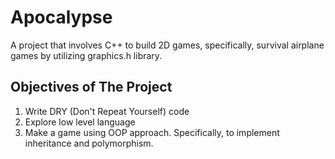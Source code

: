 # Apocalypse
A project that involves C++ to build 2D games, specifically, survival airplane games by utilizing graphics.h library.

## Objectives of The Project
1. Write DRY (Don't Repeat Yourself) code
2. Explore low level language
3. Make a game using OOP approach. Specifically, to implement inheritance and polymorphism.
